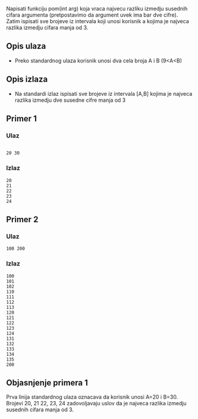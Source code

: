 
Napisati funkciju pom(int arg) koja vraca najvecu razliku izmedju susednih cifara argumenta (pretpostavimo da argument uvek ima bar dve cifre). Zatim ispisati sve brojeve iz intervala koji unosi korisnik a kojima je najveca razlika izmedju cifara manja od 3.

## Opis ulaza

  - Preko standardnog ulaza korisnik unosi dva cela broja A i B (9<A<B)

## Opis izlaza

  - Na standardi izlaz ispisati sve brojeve iz intervala [A,B] kojima je najveca razlika izmedju dve susedne cifre manja od 3

## Primer 1

### Ulaz

~~~

20 30
~~~

### Izlaz

~~~
20
21
22
23
24
~~~

## Primer 2

### Ulaz

~~~
100 200
~~~

### Izlaz

~~~
100
101
102
110
111
112
113
120
121
122
123
124
131
132
133
134
135
200
~~~

## Objasnjenje primera 1

Prva linija standardnog ulaza oznacava da korisnik unosi A=20 i B=30. Brojevi 20, 21 22, 23, 24 zadovoljavaju uslov da je najveca razlika izmedju susednih cifara manja od 3.
